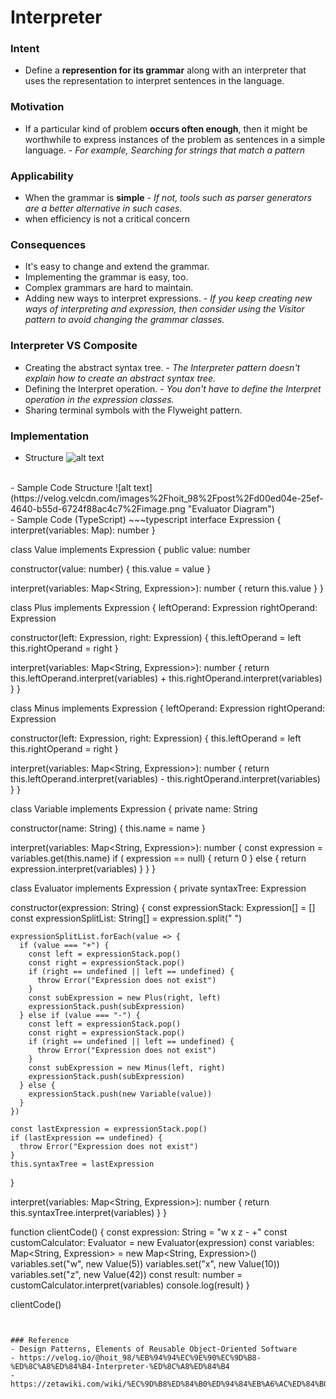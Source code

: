 # Interpreter

### Intent
- Define a **represention for its grammar** along with an interpreter that uses the representation to interpret sentences in the language.

### Motivation
- If a particular kind of problem **occurs often enough**, then it might be worthwhile to express instances of the problem as sentences in a simple language.
      - *For example, Searching for strings that match a pattern*

### Applicability
- When the grammar is **simple**
      - *If not, tools such as parser generators are a better alternative in such cases.*
- when efficiency is not a critical concern

### Consequences
- It's easy to change and extend the grammar.
- Implementing the grammar is easy, too.
- Complex grammars are hard to maintain.
- Adding new ways to interpret expressions.
      - *If you keep creating new ways of interpreting and expression, then consider using the Visitor pattern to avoid changing the grammar classes.*

### Interpreter VS Composite
- Creating the abstract syntax tree.
      - *The Interpreter pattern doesn't explain how to create an abstract syntax tree.*
- Defining the Interpret operation.
      - *You don't have to define the Interpret operation in the expression classes.*
- Sharing terminal symbols with the Flyweight pattern.


### Implementation
- Structure
![alt text](https://johngrib.github.io/wiki/pattern/interpreter/interpreter.svg "Interpreter Structure")
<Br>
- Sample Code Structure
![alt text](https://velog.velcdn.com/images%2Fhoit_98%2Fpost%2Fd00ed04e-25ef-4640-b55d-6724f88ac4c7%2Fimage.png "Evaluator Diagram")
<Br>
- Sample Code (TypeScript)
~~~typescript
interface Expression {
  interpret(variables: Map<String, Expression>): number
}

class Value implements Expression {
  public value: number

  constructor(value: number) {
    this.value = value
  }

  interpret(variables:  Map<String, Expression>): number {
    return this.value
  }
}

class Plus implements Expression {
  leftOperand: Expression
  rightOperand: Expression

  constructor(left: Expression, right: Expression) {
    this.leftOperand = left
    this.rightOperand = right
  }

  interpret(variables:  Map<String, Expression>): number {
      return this.leftOperand.interpret(variables) + this.rightOperand.interpret(variables)
  }
}

class Minus implements Expression {
  leftOperand: Expression
  rightOperand: Expression

  constructor(left: Expression, right: Expression) {
    this.leftOperand = left
    this.rightOperand = right
  }

  interpret(variables:  Map<String, Expression>): number {
      return this.leftOperand.interpret(variables) - this.rightOperand.interpret(variables)
  }
}

class Variable implements Expression {
  private name: String

  constructor(name: String) {
    this.name = name
  }

  interpret(variables:  Map<String, Expression>): number {
    const expression = variables.get(this.name)
    if ( expression == null) {
      return 0
    } else {
      return expression.interpret(variables)
    }
  }
}

class Evaluator implements Expression {
  private syntaxTree: Expression

  constructor(expression: String) {
    const expressionStack: Expression[] = []
    const expressionSplitList: String[] = expression.split(" ")

    expressionSplitList.forEach(value => {
      if (value === "+") {
        const left = expressionStack.pop()
        const right = expressionStack.pop()
        if (right == undefined || left == undefined) {
          throw Error("Expression does not exist")
        }
        const subExpression = new Plus(right, left)
        expressionStack.push(subExpression)
      } else if (value === "-") {
        const left = expressionStack.pop()
        const right = expressionStack.pop()
        if (right == undefined || left == undefined) {
          throw Error("Expression does not exist")
        }
        const subExpression = new Minus(left, right)
        expressionStack.push(subExpression)
      } else {
        expressionStack.push(new Variable(value))
      }
    })

    const lastExpression = expressionStack.pop()
    if (lastExpression == undefined) {
      throw Error("Expression does not exist")
    }
    this.syntaxTree = lastExpression
  }

  interpret(variables: Map<String, Expression>): number {
    return this.syntaxTree.interpret(variables)
  }
}


function clientCode() {
  const expression: String = "w x z - +"
  const customCalculator: Evaluator = new Evaluator(expression)
  const variables: Map<String, Expression> = new Map<String, Expression>()
  variables.set("w", new Value(5))
  variables.set("x", new Value(10))
  variables.set("z", new Value(42))
  const result: number = customCalculator.interpret(variables)
  console.log(result)
}

clientCode()
~~~


### Reference
- Design Patterns, Elements of Reusable Object-Oriented Software
- https://velog.io/@hoit_98/%EB%94%94%EC%9E%90%EC%9D%B8-%ED%8C%A8%ED%84%B4-Interpreter-%ED%8C%A8%ED%84%B4
- https://zetawiki.com/wiki/%EC%9D%B8%ED%84%B0%ED%94%84%EB%A6%AC%ED%84%B0_%ED%8C%A8%ED%84%B4
